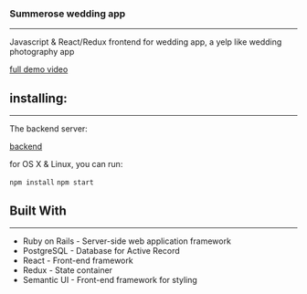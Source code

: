 
### Summerose wedding app
---
Javascript & React/Redux frontend for wedding app, a yelp like wedding photography app 

[full demo video](https://www.youtube.com/watch?v=p9BKHH7Gxrc&list=UUD8gmHoM4SEqH_VhejeSjIg)


## installing:
---

The backend server:

[backend](https://github.com/ywang118/wedding_backend)

for OS X & Linux, you can run:

`npm install`
`npm start`

## Built With
---
- Ruby on Rails - Server-side web application framework
- PostgreSQL - Database for Active Record
- React - Front-end framework
- Redux - State container
- Semantic UI - Front-end framework for styling